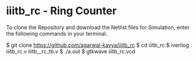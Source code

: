 # iiitb_rc - Ring Counter

To clone the Repository and download the Netlist files for Simulation, enter the following commands in your terminal.

 $ git clone https://github.com/agarwal-kavya/iiitb_rc
 $ cd iiitb_rc
 $ iverilog iiitb_rc.v iiitb__rc_tb.v
 $ ./a.out
 $ gtkwave iiitb_rc.vcd

